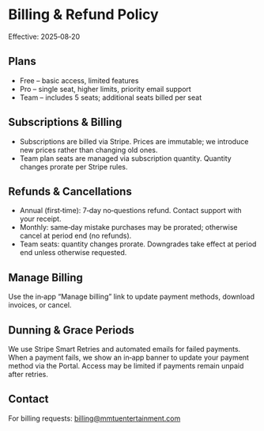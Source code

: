 # Billing & Refund Policy

Effective: 2025‑08‑20

## Plans
- Free – basic access, limited features
- Pro – single seat, higher limits, priority email support
- Team – includes 5 seats; additional seats billed per seat

## Subscriptions & Billing
- Subscriptions are billed via Stripe. Prices are immutable; we introduce new prices rather than changing old ones.
- Team plan seats are managed via subscription quantity. Quantity changes prorate per Stripe rules.

## Refunds & Cancellations
- Annual (first‑time): 7‑day no‑questions refund. Contact support with your receipt.
- Monthly: same‑day mistake purchases may be prorated; otherwise cancel at period end (no refunds).
- Team seats: quantity changes prorate. Downgrades take effect at period end unless otherwise requested.

## Manage Billing
Use the in‑app “Manage billing” link to update payment methods, download invoices, or cancel.

## Dunning & Grace Periods
We use Stripe Smart Retries and automated emails for failed payments. When a payment fails, we show an in‑app banner to update your payment method via the Portal. Access may be limited if payments remain unpaid after retries.

## Contact
For billing requests: billing@mmtuentertainment.com

